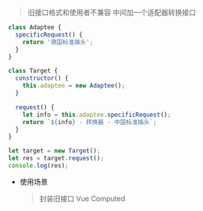 > 旧接口格式和使用者不兼容
> 中间加一个适配器转换接口

```js
class Adaptee {
  specificRequest() {
    return '德国标准插头';
  }
}

class Target {
  constructor() {
    this.adaptee = new Adaptee();
  }

  request() {
    let info = this.adaptee.specificRequest();
    return `${info} - 转换器 - 中国标准插头`;
  }
}

let target = new Target();
let res = target.request();
console.log(res);
```

- 使用场景
  > 封装旧接口
  > Vue Computed
